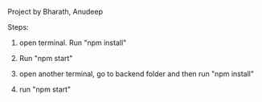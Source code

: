 Project by Bharath, Anudeep

Steps:

1. open terminal. Run "npm install"

2. Run "npm start"

3. open another terminal, go to backend folder and then run "npm install"

4. run "npm start"
